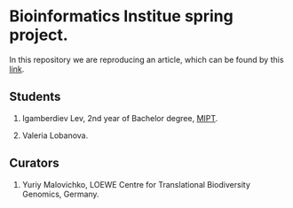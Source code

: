 # Bioinformatics Institue spring project.

In this repository we are reproducing an article, which can be found by this [link](https://elifesciences.org/articles/65041 "The reproduced article").

## Students 

1. Igamberdiev Lev, 2nd year of Bachelor degree, [MIPT](https://mipt.ru/ "Moscow institute of physics and technologies").

2. Valeria Lobanova.

## Curators

1. Yuriy Malovichko, LOEWE Centre for Translational Biodiversity Genomics, Germany.

